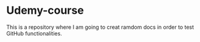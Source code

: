 # Udemy-course
This is a repository where I am going to creat ramdom docs in order to test GitHub functionalities.
